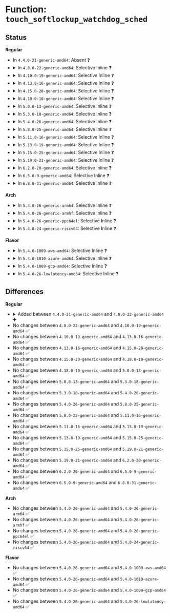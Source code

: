 # Function: <code>touch_softlockup_watchdog_sched</code>

## Status
<b>Regular</b>
<ul>
<li>
In <code>4.4.0-21-generic-amd64</code>: Absent ❓
</li>
<li>
<details>
<summary>In <code>4.8.0-22-generic-amd64</code>: Selective Inline ❓</summary>

```c
void touch_softlockup_watchdog_sched()
```

```json
{
  "name": "touch_softlockup_watchdog_sched",
  "collision_type": "Unique Global",
  "inline_type": "Selective",
  "funcs": [
    {
      "addr": 18446744071580167345,
      "name": "touch_softlockup_watchdog_sched",
      "external": true,
      "loc": "kernel/watchdog.c:237",
      "file": "kernel/watchdog.c",
      "inline": "not declared, inlined",
      "caller_inline": [
        "kernel/watchdog.c:touch_nmi_watchdog"
      ],
      "caller_func": [
        "kernel/sched/clock.c:sched_clock_idle_wakeup_event",
        "kernel/time/tick-sched.c:tick_irq_enter",
        "kernel/time/tick-sched.c:tick_nohz_idle_exit"
      ]
    }
  ],
  "symbols": [
    {
      "addr": 18446744071580169664,
      "name": "touch_softlockup_watchdog_sched",
      "section": ".text",
      "bind": "STB_GLOBAL",
      "size": 23
    }
  ]
}
```
</details>
</li>
<li>
<details>
<summary>In <code>4.10.0-19-generic-amd64</code>: Selective Inline ❓</summary>

```c
void touch_softlockup_watchdog_sched()
```

```json
{
  "name": "touch_softlockup_watchdog_sched",
  "collision_type": "Unique Global",
  "inline_type": "Selective",
  "funcs": [
    {
      "addr": 18446744071580207766,
      "name": "touch_softlockup_watchdog_sched",
      "external": true,
      "loc": "kernel/watchdog.c:177",
      "file": "kernel/watchdog.c",
      "inline": "not declared, inlined",
      "caller_inline": [
        "kernel/watchdog.c:touch_softlockup_watchdog"
      ],
      "caller_func": [
        "kernel/sched/clock.c:sched_clock_idle_wakeup_event",
        "kernel/time/tick-sched.c:tick_irq_enter",
        "kernel/time/tick-sched.c:tick_nohz_idle_exit"
      ]
    }
  ],
  "symbols": [
    {
      "addr": 18446744071580209104,
      "name": "touch_softlockup_watchdog_sched",
      "section": ".text",
      "bind": "STB_GLOBAL",
      "size": 23
    }
  ]
}
```
</details>
</li>
<li>
<details>
<summary>In <code>4.13.0-16-generic-amd64</code>: Selective Inline ❓</summary>

```c
void touch_softlockup_watchdog_sched()
```

```json
{
  "name": "touch_softlockup_watchdog_sched",
  "collision_type": "Unique Global",
  "inline_type": "Selective",
  "funcs": [
    {
      "addr": 18446744071580215830,
      "name": "touch_softlockup_watchdog_sched",
      "external": true,
      "loc": "kernel/watchdog.c:260",
      "file": "kernel/watchdog.c",
      "inline": "not declared, inlined",
      "caller_inline": [
        "kernel/watchdog.c:touch_softlockup_watchdog"
      ],
      "caller_func": [
        "kernel/time/tick-sched.c:tick_irq_enter",
        "kernel/time/tick-sched.c:tick_nohz_idle_exit",
        "kernel/time/tick-sched.c:tick_sched_handle"
      ]
    }
  ],
  "symbols": [
    {
      "addr": 18446744071580217664,
      "name": "touch_softlockup_watchdog_sched",
      "section": ".text",
      "bind": "STB_GLOBAL",
      "size": 23
    }
  ]
}
```
</details>
</li>
<li>
<details>
<summary>In <code>4.15.0-20-generic-amd64</code>: Selective Inline ❓</summary>

```c
void touch_softlockup_watchdog_sched()
```

```json
{
  "name": "touch_softlockup_watchdog_sched",
  "collision_type": "Unique Global",
  "inline_type": "Selective",
  "funcs": [
    {
      "addr": 18446744071580267174,
      "name": "touch_softlockup_watchdog_sched",
      "external": true,
      "loc": "kernel/watchdog.c:269",
      "file": "kernel/watchdog.c",
      "inline": "not declared, inlined",
      "caller_inline": [
        "kernel/watchdog.c:touch_softlockup_watchdog"
      ],
      "caller_func": [
        "kernel/time/tick-sched.c:tick_irq_enter",
        "kernel/time/tick-sched.c:tick_nohz_idle_exit",
        "kernel/time/tick-sched.c:tick_sched_handle"
      ]
    }
  ],
  "symbols": [
    {
      "addr": 18446744071580268896,
      "name": "touch_softlockup_watchdog_sched",
      "section": ".text",
      "bind": "STB_GLOBAL",
      "size": 23
    }
  ]
}
```
</details>
</li>
<li>
<details>
<summary>In <code>4.18.0-10-generic-amd64</code>: Selective Inline ❓</summary>

```c
void touch_softlockup_watchdog_sched()
```

```json
{
  "name": "touch_softlockup_watchdog_sched",
  "collision_type": "Unique Global",
  "inline_type": "Selective",
  "funcs": [
    {
      "addr": 18446744071580327600,
      "name": "touch_softlockup_watchdog_sched",
      "external": true,
      "loc": "kernel/watchdog.c:269",
      "file": "kernel/watchdog.c",
      "inline": "not declared, inlined",
      "caller_inline": [
        "kernel/watchdog.c:touch_softlockup_watchdog"
      ],
      "caller_func": [
        "kernel/time/tick-sched.c:tick_irq_enter",
        "kernel/time/tick-sched.c:__tick_nohz_idle_restart_tick",
        "kernel/time/tick-sched.c:tick_sched_handle"
      ]
    }
  ],
  "symbols": [
    {
      "addr": 18446744071580329136,
      "name": "touch_softlockup_watchdog_sched",
      "section": ".text",
      "bind": "STB_GLOBAL",
      "size": 18
    }
  ]
}
```
</details>
</li>
<li>
<details>
<summary>In <code>5.0.0-13-generic-amd64</code>: Selective Inline ❓</summary>

```c
void touch_softlockup_watchdog_sched()
```

```json
{
  "name": "touch_softlockup_watchdog_sched",
  "collision_type": "Unique Global",
  "inline_type": "Selective",
  "funcs": [
    {
      "addr": 18446744071580380592,
      "name": "touch_softlockup_watchdog_sched",
      "external": true,
      "loc": "kernel/watchdog.c:264",
      "file": "kernel/watchdog.c",
      "inline": "not declared, inlined",
      "caller_inline": [
        "kernel/watchdog.c:touch_softlockup_watchdog"
      ],
      "caller_func": [
        "kernel/time/tick-sched.c:tick_irq_enter",
        "kernel/time/tick-sched.c:__tick_nohz_idle_restart_tick",
        "kernel/time/tick-sched.c:tick_sched_handle"
      ]
    }
  ],
  "symbols": [
    {
      "addr": 18446744071580382400,
      "name": "touch_softlockup_watchdog_sched",
      "section": ".text",
      "bind": "STB_GLOBAL",
      "size": 18
    }
  ]
}
```
</details>
</li>
<li>
<details>
<summary>In <code>5.3.0-18-generic-amd64</code>: Selective Inline ❓</summary>

```c
void touch_softlockup_watchdog_sched()
```

```json
{
  "name": "touch_softlockup_watchdog_sched",
  "collision_type": "Unique Global",
  "inline_type": "Selective",
  "funcs": [
    {
      "addr": 18446744071580433424,
      "name": "touch_softlockup_watchdog_sched",
      "external": true,
      "loc": "kernel/watchdog.c:271",
      "file": "kernel/watchdog.c",
      "inline": "not declared, inlined",
      "caller_inline": [
        "kernel/watchdog.c:touch_softlockup_watchdog"
      ],
      "caller_func": [
        "kernel/time/tick-sched.c:tick_irq_enter",
        "kernel/time/tick-sched.c:__tick_nohz_idle_restart_tick",
        "kernel/time/tick-sched.c:tick_sched_handle"
      ]
    }
  ],
  "symbols": [
    {
      "addr": 18446744071580435104,
      "name": "touch_softlockup_watchdog_sched",
      "section": ".text",
      "bind": "STB_GLOBAL",
      "size": 13
    }
  ]
}
```
</details>
</li>
<li>
<details>
<summary>In <code>5.4.0-26-generic-amd64</code>: Selective Inline ❓</summary>

```c
void touch_softlockup_watchdog_sched()
```

```json
{
  "name": "touch_softlockup_watchdog_sched",
  "collision_type": "Unique Global",
  "inline_type": "Selective",
  "funcs": [
    {
      "addr": 18446744071580482176,
      "name": "touch_softlockup_watchdog_sched",
      "external": true,
      "loc": "kernel/watchdog.c:273",
      "file": "kernel/watchdog.c",
      "inline": "not declared, inlined",
      "caller_inline": [
        "kernel/watchdog.c:touch_softlockup_watchdog"
      ],
      "caller_func": [
        "kernel/time/tick-sched.c:tick_irq_enter",
        "kernel/time/tick-sched.c:__tick_nohz_idle_restart_tick",
        "kernel/time/tick-sched.c:tick_sched_handle"
      ]
    }
  ],
  "symbols": [
    {
      "addr": 18446744071580483872,
      "name": "touch_softlockup_watchdog_sched",
      "section": ".text",
      "bind": "STB_GLOBAL",
      "size": 13
    }
  ]
}
```
</details>
</li>
<li>
<details>
<summary>In <code>5.8.0-25-generic-amd64</code>: Selective Inline ❓</summary>

```c
void touch_softlockup_watchdog_sched()
```

```json
{
  "name": "touch_softlockup_watchdog_sched",
  "collision_type": "Unique Global",
  "inline_type": "Selective",
  "funcs": [
    {
      "addr": 18446744071580567104,
      "name": "touch_softlockup_watchdog_sched",
      "external": true,
      "loc": "kernel/watchdog.c:252",
      "file": "kernel/watchdog.c",
      "inline": "not declared, inlined",
      "caller_inline": [
        "kernel/watchdog.c:touch_softlockup_watchdog"
      ],
      "caller_func": [
        "kernel/time/tick-sched.c:tick_nohz_idle_exit",
        "kernel/time/tick-sched.c:tick_nohz_idle_restart_tick",
        "kernel/time/tick-sched.c:tick_nohz_update_jiffies",
        "kernel/time/tick-sched.c:tick_sched_handle"
      ]
    }
  ],
  "symbols": [
    {
      "addr": 18446744071580568736,
      "name": "touch_softlockup_watchdog_sched",
      "section": ".text",
      "bind": "STB_GLOBAL",
      "size": 13
    }
  ]
}
```
</details>
</li>
<li>
<details>
<summary>In <code>5.11.0-16-generic-amd64</code>: Selective Inline ❓</summary>

```c
void touch_softlockup_watchdog_sched()
```

```json
{
  "name": "touch_softlockup_watchdog_sched",
  "collision_type": "Unique Global",
  "inline_type": "Selective",
  "funcs": [
    {
      "addr": 18446744071580554976,
      "name": "touch_softlockup_watchdog_sched",
      "external": true,
      "loc": "kernel/watchdog.c:252",
      "file": "kernel/watchdog.c",
      "inline": "not declared, inlined",
      "caller_inline": [
        "kernel/watchdog.c:touch_softlockup_watchdog"
      ],
      "caller_func": [
        "kernel/time/tick-sched.c:tick_nohz_idle_exit",
        "kernel/time/tick-sched.c:tick_nohz_idle_restart_tick",
        "kernel/time/tick-sched.c:tick_nohz_update_jiffies",
        "kernel/time/tick-sched.c:tick_sched_handle"
      ]
    }
  ],
  "symbols": [
    {
      "addr": 18446744071580556608,
      "name": "touch_softlockup_watchdog_sched",
      "section": ".text",
      "bind": "STB_GLOBAL",
      "size": 13
    }
  ]
}
```
</details>
</li>
<li>
<details>
<summary>In <code>5.13.0-19-generic-amd64</code>: Selective Inline ❓</summary>

```c
void touch_softlockup_watchdog_sched()
```

```json
{
  "name": "touch_softlockup_watchdog_sched",
  "collision_type": "Unique Global",
  "inline_type": "Selective",
  "funcs": [
    {
      "addr": 18446744071580558144,
      "name": "touch_softlockup_watchdog_sched",
      "external": true,
      "loc": "kernel/watchdog.c:264",
      "file": "kernel/watchdog.c",
      "inline": "not declared, inlined",
      "caller_inline": [
        "kernel/watchdog.c:touch_softlockup_watchdog"
      ],
      "caller_func": [
        "kernel/time/tick-sched.c:tick_irq_enter",
        "kernel/time/tick-sched.c:tick_nohz_idle_exit",
        "kernel/time/tick-sched.c:tick_nohz_idle_restart_tick",
        "kernel/time/tick-sched.c:tick_sched_handle"
      ]
    }
  ],
  "symbols": [
    {
      "addr": 18446744071580559920,
      "name": "touch_softlockup_watchdog_sched",
      "section": ".text",
      "bind": "STB_GLOBAL",
      "size": 13
    }
  ]
}
```
</details>
</li>
<li>
<details>
<summary>In <code>5.15.0-25-generic-amd64</code>: Selective Inline ❓</summary>

```c
void touch_softlockup_watchdog_sched()
```

```json
{
  "name": "touch_softlockup_watchdog_sched",
  "collision_type": "Unique Global",
  "inline_type": "Selective",
  "funcs": [
    {
      "addr": 18446744071580728096,
      "name": "touch_softlockup_watchdog_sched",
      "external": true,
      "loc": "kernel/watchdog.c:264",
      "file": "kernel/watchdog.c",
      "inline": "not declared, inlined",
      "caller_inline": [
        "kernel/watchdog.c:touch_softlockup_watchdog"
      ],
      "caller_func": [
        "kernel/time/tick-sched.c:tick_irq_enter",
        "kernel/time/tick-sched.c:tick_nohz_idle_exit",
        "kernel/time/tick-sched.c:tick_nohz_idle_restart_tick",
        "kernel/time/tick-sched.c:tick_sched_handle"
      ]
    }
  ],
  "symbols": [
    {
      "addr": 18446744071580729856,
      "name": "touch_softlockup_watchdog_sched",
      "section": ".text",
      "bind": "STB_GLOBAL",
      "size": 13
    }
  ]
}
```
</details>
</li>
<li>
<details>
<summary>In <code>5.19.0-21-generic-amd64</code>: Selective Inline ❓</summary>

```c
void touch_softlockup_watchdog_sched()
```

```json
{
  "name": "touch_softlockup_watchdog_sched",
  "collision_type": "Unique Global",
  "inline_type": "Selective",
  "funcs": [
    {
      "addr": 18446744071580940448,
      "name": "touch_softlockup_watchdog_sched",
      "external": true,
      "loc": "kernel/watchdog.c:264",
      "file": "kernel/watchdog.c",
      "inline": "not declared, inlined",
      "caller_inline": [
        "kernel/watchdog.c:touch_softlockup_watchdog"
      ],
      "caller_func": [
        "kernel/time/tick-sched.c:tick_nohz_idle_exit",
        "kernel/time/tick-sched.c:tick_nohz_idle_restart_tick",
        "kernel/time/tick-sched.c:tick_nohz_update_jiffies",
        "kernel/time/tick-sched.c:tick_sched_handle"
      ]
    }
  ],
  "symbols": [
    {
      "addr": 18446744071580942832,
      "name": "touch_softlockup_watchdog_sched",
      "section": ".text",
      "bind": "STB_GLOBAL",
      "size": 17
    }
  ]
}
```
</details>
</li>
<li>
<details>
<summary>In <code>6.2.0-20-generic-amd64</code>: Selective Inline ❓</summary>

```c
void touch_softlockup_watchdog_sched()
```

```json
{
  "name": "touch_softlockup_watchdog_sched",
  "collision_type": "Unique Global",
  "inline_type": "Selective",
  "funcs": [
    {
      "addr": 18446744071581233872,
      "name": "touch_softlockup_watchdog_sched",
      "external": true,
      "loc": "kernel/watchdog.c:264",
      "file": "kernel/watchdog.c",
      "inline": "not declared, inlined",
      "caller_inline": [
        "kernel/watchdog.c:touch_softlockup_watchdog"
      ],
      "caller_func": [
        "kernel/time/tick-sched.c:tick_nohz_idle_exit",
        "kernel/time/tick-sched.c:tick_nohz_idle_restart_tick",
        "kernel/time/tick-sched.c:tick_nohz_update_jiffies",
        "kernel/time/tick-sched.c:tick_sched_handle"
      ]
    }
  ],
  "symbols": [
    {
      "addr": 18446744071581236560,
      "name": "touch_softlockup_watchdog_sched",
      "section": ".text",
      "bind": "STB_GLOBAL",
      "size": 17
    }
  ]
}
```
</details>
</li>
<li>
<details>
<summary>In <code>6.5.0-9-generic-amd64</code>: Selective Inline ❓</summary>

```c
void touch_softlockup_watchdog_sched()
```

```json
{
  "name": "touch_softlockup_watchdog_sched",
  "collision_type": "Unique Global",
  "inline_type": "Selective",
  "funcs": [
    {
      "addr": 18446744071581328256,
      "name": "touch_softlockup_watchdog_sched",
      "external": true,
      "loc": "kernel/watchdog.c:364",
      "file": "kernel/watchdog.c",
      "inline": "not declared, inlined",
      "caller_inline": [
        "kernel/watchdog.c:touch_softlockup_watchdog"
      ],
      "caller_func": [
        "kernel/time/tick-sched.c:tick_nohz_idle_exit",
        "kernel/time/tick-sched.c:tick_nohz_idle_restart_tick",
        "kernel/time/tick-sched.c:tick_nohz_update_jiffies",
        "kernel/time/tick-sched.c:tick_sched_handle"
      ]
    }
  ],
  "symbols": [
    {
      "addr": 18446744071581331824,
      "name": "touch_softlockup_watchdog_sched",
      "section": ".text",
      "bind": "STB_GLOBAL",
      "size": 17
    }
  ]
}
```
</details>
</li>
<li>
<details>
<summary>In <code>6.8.0-31-generic-amd64</code>: Selective Inline ❓</summary>

```c
void touch_softlockup_watchdog_sched()
```

```json
{
  "name": "touch_softlockup_watchdog_sched",
  "collision_type": "Unique Global",
  "inline_type": "Selective",
  "funcs": [
    {
      "addr": 18446744071581434560,
      "name": "touch_softlockup_watchdog_sched",
      "external": true,
      "loc": "kernel/watchdog.c:391",
      "file": "kernel/watchdog.c",
      "inline": "not declared, inlined",
      "caller_inline": [
        "kernel/watchdog.c:touch_softlockup_watchdog"
      ],
      "caller_func": [
        "kernel/time/tick-sched.c:tick_nohz_restart_sched_tick",
        "kernel/time/tick-sched.c:tick_nohz_update_jiffies",
        "kernel/time/tick-sched.c:tick_sched_handle"
      ]
    }
  ],
  "symbols": [
    {
      "addr": 18446744071581438336,
      "name": "touch_softlockup_watchdog_sched",
      "section": ".text",
      "bind": "STB_GLOBAL",
      "size": 17
    }
  ]
}
```
</details>
</li>
</ul>
<b>Arch</b>
<ul>
<li>
<details>
<summary>In <code>5.4.0-26-generic-arm64</code>: Selective Inline ❓</summary>

```c
void touch_softlockup_watchdog_sched()
```

```json
{
  "name": "touch_softlockup_watchdog_sched",
  "collision_type": "Unique Global",
  "inline_type": "Selective",
  "funcs": [
    {
      "addr": 18446603336491758000,
      "name": "touch_softlockup_watchdog_sched",
      "external": true,
      "loc": "kernel/watchdog.c:273",
      "file": "kernel/watchdog.c",
      "inline": "not declared, inlined",
      "caller_inline": [
        "kernel/watchdog.c:touch_softlockup_watchdog"
      ],
      "caller_func": [
        "kernel/time/tick-sched.c:tick_irq_enter",
        "kernel/time/tick-sched.c:__tick_nohz_idle_restart_tick"
      ]
    }
  ],
  "symbols": [
    {
      "addr": 18446603336491760120,
      "name": "touch_softlockup_watchdog_sched",
      "section": ".text",
      "bind": "STB_GLOBAL",
      "size": 24
    }
  ]
}
```
</details>
</li>
<li>
<details>
<summary>In <code>5.4.0-26-generic-armhf</code>: Selective Inline ❓</summary>

```c
void touch_softlockup_watchdog_sched()
```

```json
{
  "name": "touch_softlockup_watchdog_sched",
  "collision_type": "Unique Global",
  "inline_type": "Selective",
  "funcs": [
    {
      "addr": 3225708420,
      "name": "touch_softlockup_watchdog_sched",
      "external": true,
      "loc": "kernel/watchdog.c:273",
      "file": "kernel/watchdog.c",
      "inline": "not declared, inlined",
      "caller_inline": [],
      "caller_func": [
        "kernel/time/tick-sched.c:tick_irq_enter",
        "kernel/time/tick-sched.c:__tick_nohz_idle_restart_tick",
        "kernel/time/tick-sched.c:tick_sched_handle"
      ]
    }
  ],
  "symbols": [
    {
      "addr": 3225708420,
      "name": "touch_softlockup_watchdog_sched",
      "section": ".text",
      "bind": "STB_GLOBAL",
      "size": 36
    }
  ]
}
```
</details>
</li>
<li>
<details>
<summary>In <code>5.4.0-26-generic-ppc64el</code>: Selective Inline ❓</summary>

```c
void touch_softlockup_watchdog_sched()
```

```json
{
  "name": "touch_softlockup_watchdog_sched",
  "collision_type": "Unique Global",
  "inline_type": "Selective",
  "funcs": [
    {
      "addr": 13835058055284799320,
      "name": "touch_softlockup_watchdog_sched",
      "external": true,
      "loc": "kernel/watchdog.c:273",
      "file": "kernel/watchdog.c",
      "inline": "not declared, inlined",
      "caller_inline": [
        "kernel/watchdog.c:touch_softlockup_watchdog"
      ],
      "caller_func": [
        "kernel/time/tick-sched.c:tick_irq_enter",
        "kernel/time/tick-sched.c:__tick_nohz_idle_restart_tick"
      ]
    }
  ],
  "symbols": [
    {
      "addr": 13835058055284802208,
      "name": "touch_softlockup_watchdog_sched",
      "section": ".text",
      "bind": "STB_GLOBAL",
      "size": 32
    }
  ]
}
```
</details>
</li>
<li>
<details>
<summary>In <code>5.4.0-24-generic-riscv64</code>: Selective Inline ❓</summary>

```c
void touch_softlockup_watchdog_sched()
```

```json
{
  "name": "touch_softlockup_watchdog_sched",
  "collision_type": "Unique Global",
  "inline_type": "Selective",
  "funcs": [
    {
      "addr": 18446743936272081184,
      "name": "touch_softlockup_watchdog_sched",
      "external": true,
      "loc": "kernel/watchdog.c:273",
      "file": "kernel/watchdog.c",
      "inline": "not declared, inlined",
      "caller_inline": [],
      "caller_func": [
        "kernel/time/tick-sched.c:tick_irq_enter",
        "kernel/time/tick-sched.c:__tick_nohz_idle_restart_tick"
      ]
    }
  ],
  "symbols": [
    {
      "addr": 18446743936272081184,
      "name": "touch_softlockup_watchdog_sched",
      "section": ".text",
      "bind": "STB_GLOBAL",
      "size": 46
    }
  ]
}
```
</details>
</li>
</ul>
<b>Flavor</b>
<ul>
<li>
<details>
<summary>In <code>5.4.0-1009-aws-amd64</code>: Selective Inline ❓</summary>

```c
void touch_softlockup_watchdog_sched()
```

```json
{
  "name": "touch_softlockup_watchdog_sched",
  "collision_type": "Unique Global",
  "inline_type": "Selective",
  "funcs": [
    {
      "addr": 18446744071580450976,
      "name": "touch_softlockup_watchdog_sched",
      "external": true,
      "loc": "kernel/watchdog.c:273",
      "file": "kernel/watchdog.c",
      "inline": "not declared, inlined",
      "caller_inline": [
        "kernel/watchdog.c:touch_softlockup_watchdog"
      ],
      "caller_func": [
        "kernel/time/tick-sched.c:tick_irq_enter",
        "kernel/time/tick-sched.c:__tick_nohz_idle_restart_tick",
        "kernel/time/tick-sched.c:tick_sched_handle"
      ]
    }
  ],
  "symbols": [
    {
      "addr": 18446744071580452672,
      "name": "touch_softlockup_watchdog_sched",
      "section": ".text",
      "bind": "STB_GLOBAL",
      "size": 13
    }
  ]
}
```
</details>
</li>
<li>
<details>
<summary>In <code>5.4.0-1010-azure-amd64</code>: Selective Inline ❓</summary>

```c
void touch_softlockup_watchdog_sched()
```

```json
{
  "name": "touch_softlockup_watchdog_sched",
  "collision_type": "Unique Global",
  "inline_type": "Selective",
  "funcs": [
    {
      "addr": 18446744071580398048,
      "name": "touch_softlockup_watchdog_sched",
      "external": true,
      "loc": "kernel/watchdog.c:273",
      "file": "kernel/watchdog.c",
      "inline": "not declared, inlined",
      "caller_inline": [
        "kernel/watchdog.c:touch_softlockup_watchdog"
      ],
      "caller_func": [
        "kernel/time/tick-sched.c:tick_irq_enter",
        "kernel/time/tick-sched.c:tick_nohz_restart_sched_tick",
        "kernel/time/tick-sched.c:tick_sched_handle"
      ]
    }
  ],
  "symbols": [
    {
      "addr": 18446744071580399744,
      "name": "touch_softlockup_watchdog_sched",
      "section": ".text",
      "bind": "STB_GLOBAL",
      "size": 13
    }
  ]
}
```
</details>
</li>
<li>
<details>
<summary>In <code>5.4.0-1009-gcp-amd64</code>: Selective Inline ❓</summary>

```c
void touch_softlockup_watchdog_sched()
```

```json
{
  "name": "touch_softlockup_watchdog_sched",
  "collision_type": "Unique Global",
  "inline_type": "Selective",
  "funcs": [
    {
      "addr": 18446744071580442224,
      "name": "touch_softlockup_watchdog_sched",
      "external": true,
      "loc": "kernel/watchdog.c:273",
      "file": "kernel/watchdog.c",
      "inline": "not declared, inlined",
      "caller_inline": [
        "kernel/watchdog.c:touch_softlockup_watchdog"
      ],
      "caller_func": [
        "kernel/time/tick-sched.c:tick_irq_enter",
        "kernel/time/tick-sched.c:__tick_nohz_idle_restart_tick",
        "kernel/time/tick-sched.c:tick_sched_handle"
      ]
    }
  ],
  "symbols": [
    {
      "addr": 18446744071580443920,
      "name": "touch_softlockup_watchdog_sched",
      "section": ".text",
      "bind": "STB_GLOBAL",
      "size": 13
    }
  ]
}
```
</details>
</li>
<li>
<details>
<summary>In <code>5.4.0-26-lowlatency-amd64</code>: Selective Inline ❓</summary>

```c
void touch_softlockup_watchdog_sched()
```

```json
{
  "name": "touch_softlockup_watchdog_sched",
  "collision_type": "Unique Global",
  "inline_type": "Selective",
  "funcs": [
    {
      "addr": 18446744071580497856,
      "name": "touch_softlockup_watchdog_sched",
      "external": true,
      "loc": "kernel/watchdog.c:273",
      "file": "kernel/watchdog.c",
      "inline": "not declared, inlined",
      "caller_inline": [
        "kernel/watchdog.c:touch_softlockup_watchdog"
      ],
      "caller_func": [
        "kernel/time/tick-sched.c:tick_irq_enter",
        "kernel/time/tick-sched.c:__tick_nohz_idle_restart_tick",
        "kernel/time/tick-sched.c:tick_sched_handle"
      ]
    }
  ],
  "symbols": [
    {
      "addr": 18446744071580499552,
      "name": "touch_softlockup_watchdog_sched",
      "section": ".text",
      "bind": "STB_GLOBAL",
      "size": 13
    }
  ]
}
```
</details>
</li>
</ul>

## Differences
<b>Regular</b>
<ul>
<li>
<details>
<summary>Added between <code>4.4.0-21-generic-amd64</code> and <code>4.8.0-22-generic-amd64</code> ➕</summary>

```c
void touch_softlockup_watchdog_sched()
```
</details>
</li>
<li>
No changes between <code>4.8.0-22-generic-amd64</code> and <code>4.10.0-19-generic-amd64</code> ✅
</li>
<li>
No changes between <code>4.10.0-19-generic-amd64</code> and <code>4.13.0-16-generic-amd64</code> ✅
</li>
<li>
No changes between <code>4.13.0-16-generic-amd64</code> and <code>4.15.0-20-generic-amd64</code> ✅
</li>
<li>
No changes between <code>4.15.0-20-generic-amd64</code> and <code>4.18.0-10-generic-amd64</code> ✅
</li>
<li>
No changes between <code>4.18.0-10-generic-amd64</code> and <code>5.0.0-13-generic-amd64</code> ✅
</li>
<li>
No changes between <code>5.0.0-13-generic-amd64</code> and <code>5.3.0-18-generic-amd64</code> ✅
</li>
<li>
No changes between <code>5.3.0-18-generic-amd64</code> and <code>5.4.0-26-generic-amd64</code> ✅
</li>
<li>
No changes between <code>5.4.0-26-generic-amd64</code> and <code>5.8.0-25-generic-amd64</code> ✅
</li>
<li>
No changes between <code>5.8.0-25-generic-amd64</code> and <code>5.11.0-16-generic-amd64</code> ✅
</li>
<li>
No changes between <code>5.11.0-16-generic-amd64</code> and <code>5.13.0-19-generic-amd64</code> ✅
</li>
<li>
No changes between <code>5.13.0-19-generic-amd64</code> and <code>5.15.0-25-generic-amd64</code> ✅
</li>
<li>
No changes between <code>5.15.0-25-generic-amd64</code> and <code>5.19.0-21-generic-amd64</code> ✅
</li>
<li>
No changes between <code>5.19.0-21-generic-amd64</code> and <code>6.2.0-20-generic-amd64</code> ✅
</li>
<li>
No changes between <code>6.2.0-20-generic-amd64</code> and <code>6.5.0-9-generic-amd64</code> ✅
</li>
<li>
No changes between <code>6.5.0-9-generic-amd64</code> and <code>6.8.0-31-generic-amd64</code> ✅
</li>
</ul>
<b>Arch</b>
<ul>
<li>
No changes between <code>5.4.0-26-generic-amd64</code> and <code>5.4.0-26-generic-arm64</code> ✅
</li>
<li>
No changes between <code>5.4.0-26-generic-amd64</code> and <code>5.4.0-26-generic-armhf</code> ✅
</li>
<li>
No changes between <code>5.4.0-26-generic-amd64</code> and <code>5.4.0-26-generic-ppc64el</code> ✅
</li>
<li>
No changes between <code>5.4.0-26-generic-amd64</code> and <code>5.4.0-24-generic-riscv64</code> ✅
</li>
</ul>
<b>Flavor</b>
<ul>
<li>
No changes between <code>5.4.0-26-generic-amd64</code> and <code>5.4.0-1009-aws-amd64</code> ✅
</li>
<li>
No changes between <code>5.4.0-26-generic-amd64</code> and <code>5.4.0-1010-azure-amd64</code> ✅
</li>
<li>
No changes between <code>5.4.0-26-generic-amd64</code> and <code>5.4.0-1009-gcp-amd64</code> ✅
</li>
<li>
No changes between <code>5.4.0-26-generic-amd64</code> and <code>5.4.0-26-lowlatency-amd64</code> ✅
</li>
</ul>
